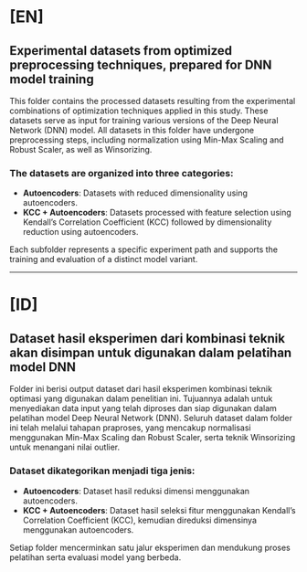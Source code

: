 # [EN]

## Experimental datasets from optimized preprocessing techniques, prepared for DNN model training

This folder contains the processed datasets resulting from the experimental combinations of optimization techniques applied in this study. These datasets serve as input for training various versions of the Deep Neural Network (DNN) model. All datasets in this folder have undergone preprocessing steps, including normalization using Min-Max Scaling and Robust Scaler, as well as Winsorizing.

### The datasets are organized into three categories:
- **Autoencoders**: Datasets with reduced dimensionality using autoencoders.
- **KCC + Autoencoders**: Datasets processed with feature selection using Kendall’s Correlation Coefficient (KCC) followed by dimensionality reduction using autoencoders.

Each subfolder represents a specific experiment path and supports the training and evaluation of a distinct model variant.

---
# [ID]

## Dataset hasil eksperimen dari kombinasi teknik akan disimpan untuk digunakan dalam pelatihan model DNN

Folder ini berisi output dataset dari hasil eksperimen kombinasi teknik optimasi yang digunakan dalam penelitian ini. Tujuannya adalah untuk menyediakan data input yang telah diproses dan siap digunakan dalam pelatihan model Deep Neural Network (DNN). Seluruh dataset dalam folder ini telah melalui tahapan praproses, yang mencakup normalisasi menggunakan Min-Max Scaling dan Robust Scaler, serta teknik Winsorizing untuk menangani nilai outlier.

### Dataset dikategorikan menjadi tiga jenis:
- **Autoencoders**: Dataset hasil reduksi dimensi menggunakan autoencoders.
- **KCC + Autoencoders**: Dataset hasil seleksi fitur menggunakan Kendall’s Correlation Coefficient (KCC), kemudian direduksi dimensinya menggunakan autoencoders.

Setiap folder mencerminkan satu jalur eksperimen dan mendukung proses pelatihan serta evaluasi model yang berbeda.


